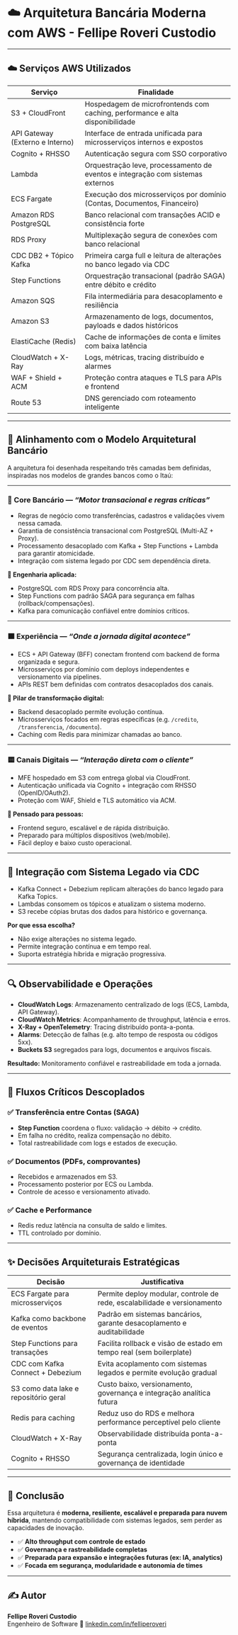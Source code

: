 # ☁️ Arquitetura Bancária Moderna com AWS - Fellipe Roveri Custodio

---

## ☁️ Serviços AWS Utilizados

| Serviço                 | Finalidade                                                                 |
|-------------------------|----------------------------------------------------------------------------|
| S3 + CloudFront         | Hospedagem de microfrontends com caching, performance e alta disponibilidade |
| API Gateway (Externo e Interno) | Interface de entrada unificada para microsserviços internos e expostos|
| Cognito + RHSSO         | Autenticação segura com SSO corporativo                                     |
| Lambda                  | Orquestração leve, processamento de eventos e integração com sistemas externos |
| ECS Fargate             | Execução dos microsserviços por domínio (Contas, Documentos, Financeiro)     |
| Amazon RDS PostgreSQL   | Banco relacional com transações ACID e consistência forte                     |
| RDS Proxy               | Multiplexação segura de conexões com banco relacional                         |
| CDC DB2 + Tópico Kafka  | Primeira carga full e leitura de alterações no banco legado via CDC           |
| Step Functions          | Orquestração transacional (padrão SAGA) entre débito e crédito                 |
| Amazon SQS              | Fila intermediária para desacoplamento e resiliência                          |
| Amazon S3               | Armazenamento de logs, documentos, payloads e dados históricos                 |
| ElastiCache (Redis)     | Cache de informações de conta e limites com baixa latência                    |
| CloudWatch + X-Ray      | Logs, métricas, tracing distribuído e alarmes                                 |
| WAF + Shield + ACM      | Proteção contra ataques e TLS para APIs e frontend                            |
| Route 53                | DNS gerenciado com roteamento inteligente                                     |

---

## 🏦 Alinhamento com o Modelo Arquitetural Bancário

A arquitetura foi desenhada respeitando três camadas bem definidas, inspiradas nos modelos de grandes bancos como o Itaú:

---

### 🔶 Core Bancário — *“Motor transacional e regras críticas”*

- Regras de negócio como transferências, cadastros e validações vivem nessa camada.
- Garantia de consistência transacional com PostgreSQL (Multi-AZ + Proxy).
- Processamento desacoplado com Kafka + Step Functions + Lambda para garantir atomicidade.
- Integração com sistema legado por CDC sem dependência direta.

**🔧 Engenharia aplicada:**
- PostgreSQL com RDS Proxy para concorrência alta.
- Step Functions com padrão SAGA para segurança em falhas (rollback/compensações).
- Kafka para comunicação confiável entre domínios críticos.

---

### 🟧 Experiência — *“Onde a jornada digital acontece”*

- ECS + API Gateway (BFF) conectam frontend com backend de forma organizada e segura.
- Microsserviços por domínio com deploys independentes e versionamento via pipelines.
- APIs REST bem definidas com contratos desacoplados dos canais.

**🚀 Pilar de transformação digital:**
- Backend desacoplado permite evolução contínua.
- Microsserviços focados em regras específicas (e.g. `/credito`, `/transferencia`, `/documento`).
- Caching com Redis para minimizar chamadas ao banco.

---

### 🟨 Canais Digitais — *“Interação direta com o cliente”*

- MFE hospedado em S3 com entrega global via CloudFront.
- Autenticação unificada via Cognito + integração com RHSSO (OpenID/OAuth2).
- Proteção com WAF, Shield e TLS automático via ACM.

**👥 Pensado para pessoas:**
- Frontend seguro, escalável e de rápida distribuição.
- Preparado para múltiplos dispositivos (web/mobile).
- Fácil deploy e baixo custo operacional.

---

## 🔁 Integração com Sistema Legado via CDC

- Kafka Connect + Debezium replicam alterações do banco legado para Kafka Topics.
- Lambdas consomem os tópicos e atualizam o sistema moderno.
- S3 recebe cópias brutas dos dados para histórico e governança.

**Por que essa escolha?**
- Não exige alterações no sistema legado.
- Permite integração contínua e em tempo real.
- Suporta estratégia híbrida e migração progressiva.

---

## 🔍 Observabilidade e Operações

- **CloudWatch Logs**: Armazenamento centralizado de logs (ECS, Lambda, API Gateway).
- **CloudWatch Metrics**: Acompanhamento de throughput, latência e erros.
- **X-Ray + OpenTelemetry**: Tracing distribuído ponta-a-ponta.
- **Alarms**: Detecção de falhas (e.g. alto tempo de resposta ou códigos 5xx).
- **Buckets S3** segregados para logs, documentos e arquivos fiscais.

**Resultado:** Monitoramento confiável e rastreabilidade em toda a jornada.

---

## 🧾 Fluxos Críticos Descoplados

### ✅ Transferência entre Contas (SAGA)
- **Step Function** coordena o fluxo: validação → débito → crédito.
- Em falha no crédito, realiza compensação no débito.
- Total rastreabilidade com logs e estados de execução.

### ✅ Documentos (PDFs, comprovantes)
- Recebidos e armazenados em S3.
- Processamento posterior por ECS ou Lambda.
- Controle de acesso e versionamento ativado.

### ✅ Cache e Performance
- Redis reduz latência na consulta de saldo e limites.
- TTL controlado por domínio.

---

## ✨ Decisões Arquiteturais Estratégicas

| Decisão                                | Justificativa                                                                 |
|----------------------------------------|-------------------------------------------------------------------------------|
| ECS Fargate para microsserviços        | Permite deploy modular, controle de rede, escalabilidade e versionamento     |
| Kafka como backbone de eventos         | Padrão em sistemas bancários, garante desacoplamento e auditabilidade        |
| Step Functions para transações         | Facilita rollback e visão de estado em tempo real (sem boilerplate)          |
| CDC com Kafka Connect + Debezium       | Evita acoplamento com sistemas legados e permite evolução gradual            |
| S3 como data lake e repositório geral  | Custo baixo, versionamento, governança e integração analítica futura         |
| Redis para caching                     | Reduz uso do RDS e melhora performance perceptível pelo cliente              |
| CloudWatch + X-Ray                     | Observabilidade distribuída ponta-a-ponta                                    |
| Cognito + RHSSO                        | Segurança centralizada, login único e governança de identidade               |

---

## 📌 Conclusão

Essa arquitetura é **moderna, resiliente, escalável e preparada para nuvem híbrida**, mantendo compatibilidade com sistemas legados, sem perder as capacidades de inovação.

- ✅ **Alto throughput com controle de estado**
- ✅ **Governança e rastreabilidade completas**
- ✅ **Preparada para expansão e integrações futuras (ex: IA, analytics)**
- ✅ **Focada em segurança, modularidade e autonomia de times**

---

## ✍️ Autor

**Fellipe Roveri Custodio**  
Engenheiro de Software 
🔗 [linkedin.com/in/felliperoveri](https://www.linkedin.com/in/felliperoveri/)
